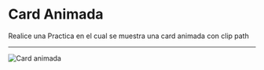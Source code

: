 # Card Animada
Realice una Practica en el cual se muestra una card animada con clip path
___
![Card animada](https://user-images.githubusercontent.com/37966712/85910113-685e8580-b7da-11ea-932a-81062fa94ac4.png)
